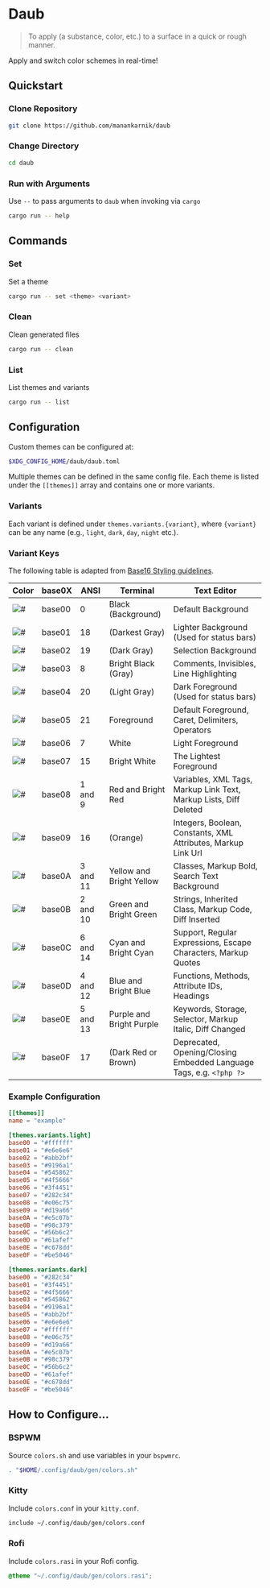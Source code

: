 # Daub

> To apply (a substance, color, etc.) to a surface in a quick or rough manner.

Apply and switch color schemes in real-time!

## Quickstart

### Clone Repository

```sh
git clone https://github.com/manankarnik/daub
```

### Change Directory

```sh
cd daub
```

### Run with Arguments

Use `--` to pass arguments to `daub` when invoking via `cargo`

```sh
cargo run -- help
```

## Commands

### Set

Set a theme

```sh
cargo run -- set <theme> <variant>
```

### Clean

Clean generated files

```sh
cargo run -- clean
```

### List

List themes and variants

```sh
cargo run -- list
```

## Configuration

Custom themes can be configured at:

```sh
$XDG_CONFIG_HOME/daub/daub.toml
```

Multiple themes can be defined in the same config file. Each theme is listed under the `[[themes]]` array and contains one or more variants.

### Variants

Each variant is defined under `themes.variants.{variant}`, where `{variant}` can be any name (e.g., `light`, `dark`, `day`, `night` etc.).

### Variant Keys

The following table is adapted from [Base16 Styling guidelines](https://github.com/tinted-theming/home/blob/main/styling.md).

| Color                                                | base0X | ANSI     | Terminal                 | Text Editor                                                         |
| ---------------------------------------------------- | ------ | -------- | ------------------------ | ------------------------------------------------------------------- |
| ![#](https://placehold.co/25/282c34/000000?text=%2B) | base00 | 0        | Black (Background)       | Default Background                                                  |
| ![#](https://placehold.co/25/3f4451/000000?text=%2B) | base01 | 18       | (Darkest Gray)           | Lighter Background (Used for status bars)                           |
| ![#](https://placehold.co/25/4f5666/000000?text=%2B) | base02 | 19       | (Dark Gray)              | Selection Background                                                |
| ![#](https://placehold.co/25/545862/000000?text=%2B) | base03 | 8        | Bright Black (Gray)      | Comments, Invisibles, Line Highlighting                             |
| ![#](https://placehold.co/25/9196a1/000000?text=%2B) | base04 | 20       | (Light Gray)             | Dark Foreground (Used for status bars)                              |
| ![#](https://placehold.co/25/abb2bf/000000?text=%2B) | base05 | 21       | Foreground               | Default Foreground, Caret, Delimiters, Operators                    |
| ![#](https://placehold.co/25/e6e6e6/000000?text=%2B) | base06 | 7        | White                    | Light Foreground                                                    |
| ![#](https://placehold.co/25/ffffff/000000?text=%2B) | base07 | 15       | Bright White             | The Lightest Foreground                                             |
| ![#](https://placehold.co/25/e06c75/000000?text=%2B) | base08 | 1 and 9  | Red and Bright Red       | Variables, XML Tags, Markup Link Text, Markup Lists, Diff Deleted   |
| ![#](https://placehold.co/25/d19a66/000000?text=%2B) | base09 | 16       | (Orange)                 | Integers, Boolean, Constants, XML Attributes, Markup Link Url       |
| ![#](https://placehold.co/25/e5c07b/000000?text=%2B) | base0A | 3 and 11 | Yellow and Bright Yellow | Classes, Markup Bold, Search Text Background                        |
| ![#](https://placehold.co/25/98c379/000000?text=%2B) | base0B | 2 and 10 | Green and Bright Green   | Strings, Inherited Class, Markup Code, Diff Inserted                |
| ![#](https://placehold.co/25/56b6c2/000000?text=%2B) | base0C | 6 and 14 | Cyan and Bright Cyan     | Support, Regular Expressions, Escape Characters, Markup Quotes      |
| ![#](https://placehold.co/25/61afef/000000?text=%2B) | base0D | 4 and 12 | Blue and Bright Blue     | Functions, Methods, Attribute IDs, Headings                         |
| ![#](https://placehold.co/25/c678dd/000000?text=%2B) | base0E | 5 and 13 | Purple and Bright Purple | Keywords, Storage, Selector, Markup Italic, Diff Changed            |
| ![#](https://placehold.co/25/be5046/000000?text=%2B) | base0F | 17       | (Dark Red or Brown)      | Deprecated, Opening/Closing Embedded Language Tags, e.g. `<?php ?>` |

### Example Configuration

```toml
[[themes]]
name = "example"

[themes.variants.light]
base00 = "#ffffff"
base01 = "#e6e6e6"
base02 = "#abb2bf"
base03 = "#9196a1"
base04 = "#545862"
base05 = "#4f5666"
base06 = "#3f4451"
base07 = "#282c34"
base08 = "#e06c75"
base09 = "#d19a66"
base0A = "#e5c07b"
base0B = "#98c379"
base0C = "#56b6c2"
base0D = "#61afef"
base0E = "#c678dd"
base0F = "#be5046"

[themes.variants.dark]
base00 = "#282c34"
base01 = "#3f4451"
base02 = "#4f5666"
base03 = "#545862"
base04 = "#9196a1"
base05 = "#abb2bf"
base06 = "#e6e6e6"
base07 = "#ffffff"
base08 = "#e06c75"
base09 = "#d19a66"
base0A = "#e5c07b"
base0B = "#98c379"
base0C = "#56b6c2"
base0D = "#61afef"
base0E = "#c678dd"
base0F = "#be5046"
```

## How to Configure...

### BSPWM

Source `colors.sh` and use variables in your `bspwmrc`.

```sh
. "$HOME/.config/daub/gen/colors.sh"
```

### Kitty

Include `colors.conf` in your `kitty.conf`.

```sh
include ~/.config/daub/gen/colors.conf
```

### Rofi

Include `colors.rasi` in your Rofi config.

```css
@theme "~/.config/daub/gen/colors.rasi";
```
